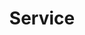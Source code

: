 ---
layout: page
title: Service
nav: true
dropdown: true
importance: 2
children: 
    - title: Service to our Libraries
      permalink: /lib-service/
    - title: divider
    - title: Service to our University
      permalink: /miami-service/
    - title: divider
    - title: Service to our Profession
      permalink: /prof-service/
---